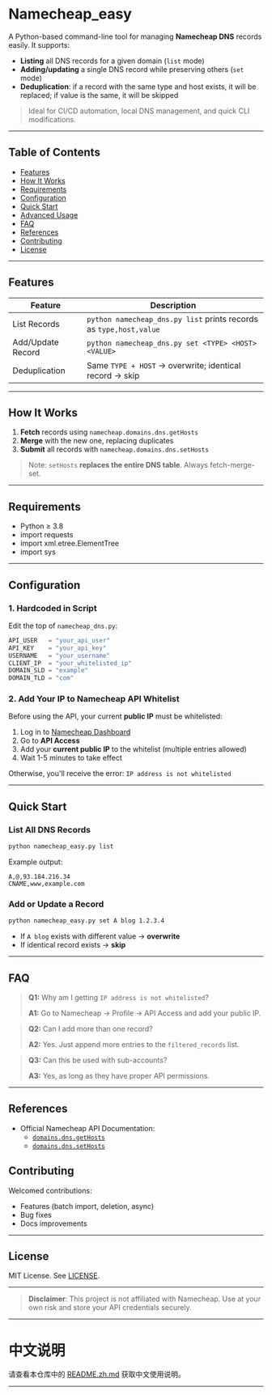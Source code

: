 # Namecheap_easy

A Python-based command-line tool for managing **Namecheap DNS** records easily. It supports:

* **Listing** all DNS records for a given domain (`list` mode)
* **Adding/updating** a single DNS record while preserving others (`set` mode)
* **Deduplication**: if a record with the same type and host exists, it will be replaced; if value is the same, it will be skipped


> Ideal for CI/CD automation, local DNS management, and quick CLI modifications.

---

## Table of Contents

* [Features](#features)
* [How It Works](#how-it-works)
* [Requirements](#requirements)
* [Configuration](#configuration)
* [Quick Start](#quick-start)
* [Advanced Usage](#advanced-usage)
* [FAQ](#faq)
* [References](##References)
* [Contributing](#contributing)
* [License](#license)

---

## Features

| Feature           | Description                                                        |
| ----------------- | ------------------------------------------------------------------ |
| List Records      | `python namecheap_dns.py list` prints records as `type,host,value` |
| Add/Update Record | `python namecheap_dns.py set <TYPE> <HOST> <VALUE>`                |
| Deduplication     | Same `TYPE + HOST` → overwrite; identical record → skip            |


---

## How It Works

1. **Fetch** records using `namecheap.domains.dns.getHosts`
2. **Merge** with the new one, replacing duplicates
3. **Submit** all records with `namecheap.domains.dns.setHosts`

> Note: `setHosts` **replaces the entire DNS table**. Always fetch-merge-set.

---

## Requirements

* Python ≥ 3.8
* import requests
* import xml.etree.ElementTree
* import sys


---

## Configuration

### 1. Hardcoded in Script

Edit the top of `namecheap_dns.py`:

```python
API_USER   = "your_api_user"
API_KEY    = "your_api_key"
USERNAME   = "your_username"
CLIENT_IP  = "your_whitelisted_ip"
DOMAIN_SLD = "example"
DOMAIN_TLD = "com"
```


### 2. Add Your IP to Namecheap API Whitelist

Before using the API, your current **public IP** must be whitelisted:

1. Log in to [Namecheap Dashboard](https://ap.www.namecheap.com/settings/tools/apiaccess)
2. Go to **API Access**
3. Add your **current public IP** to the whitelist (multiple entries allowed)
4. Wait 1-5 minutes to take effect

Otherwise, you'll receive the error: `IP address is not whitelisted`

---

## Quick Start

### List All DNS Records

```bash
python namecheap_easy.py list
```

Example output:

```
A,@,93.184.216.34
CNAME,www,example.com
```

### Add or Update a Record

```bash
python namecheap_easy.py set A blog 1.2.3.4
```

* If `A blog` exists with different value → **overwrite**
* If identical record exists → **skip**

---


## FAQ

> **Q1:** Why am I getting `IP address is not whitelisted`?
>
> **A1:** Go to Namecheap → Profile → API Access and add your public IP.

> **Q2:** Can I add more than one record?
>
> **A2:** Yes. Just append more entries to the `filtered_records` list.

> **Q3:** Can this be used with sub-accounts?
>
> **A3:** Yes, as long as they have proper API permissions.

---

## References

- Official Namecheap API Documentation:
  - [`domains.dns.getHosts`](https://www.namecheap.com/support/api/methods/domains-dns/get-list/)
  - [`domains.dns.setHosts`](https://www.namecheap.com/support/api/methods/domains-dns/set-hosts/)


## Contributing

Welcomed contributions:

* Features (batch import, deletion, async)
* Bug fixes
* Docs improvements

---

## License

MIT License. See [LICENSE](LICENSE).

---

> **Disclaimer**: This project is not affiliated with Namecheap. Use at your own risk and store your API credentials securely.

---

# 中文说明

请查看本仓库中的 [README.zh.md](README.zh.md) 获取中文使用说明。

---

